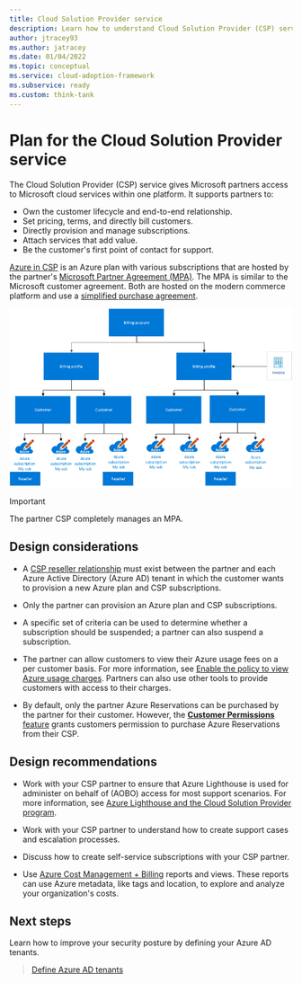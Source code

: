 ```yaml
---
title: Cloud Solution Provider service
description: Learn how to understand Cloud Solution Provider (CSP) service agreements and Azure Active Directory (Azure AD) tenants.
author: jtracey93
ms.author: jatracey
ms.date: 01/04/2022
ms.topic: conceptual
ms.service: cloud-adoption-framework
ms.subservice: ready
ms.custom: think-tank
---
```


# Plan for the Cloud Solution Provider service

The Cloud Solution Provider (CSP) service gives Microsoft partners access to Microsoft cloud services within one platform. It supports partners to:

- Own the customer lifecycle and end-to-end relationship.
- Set pricing, terms, and directly bill customers.
- Directly provision and manage subscriptions.
- Attach services that add value.
- Be the customer's first point of contact for support.

[Azure in CSP](https://azure.microsoft.com/offers/ms-azr-0145p/) is an Azure plan with various subscriptions that are hosted by the partner's [Microsoft Partner Agreement (MPA)](/azure/cost-management-billing/understand/mpa-overview). The MPA is similar to the Microsoft customer agreement. Both are hosted on the modern commerce platform and use a [simplified purchase agreement](https://www.microsoft.com/licensing/docs/customeragreement).

![Diagram that shows an MPA hierarchy.](../../enterprise-scale/media/mpa-hierarchy.png)

> [!IMPORTANT]
> The partner CSP completely manages an MPA.

## Design considerations

- A [CSP reseller relationship](/partner-center/request-a-relationship-with-a-customer) must exist between the partner and each Azure Active Directory (Azure AD) tenant in which the customer wants to provision a new Azure plan and CSP subscriptions.

- Only the partner can provision an Azure plan and CSP subscriptions.

- A specific set of criteria can be used to determine whether a subscription should be suspended; a partner can also suspend a subscription.

- The partner can allow customers to view their Azure usage fees on a per customer basis. For more information, see [Enable the policy to view Azure usage charges](/azure/cost-management-billing/costs/get-started-partners#enable-cost-management-for-customer-tenant-subscriptions). Partners can also use other tools to provide customers with access to their charges.

- By default, only the partner Azure Reservations can be purchased by the partner for their customer. However, the [**Customer Permissions** feature](/partner-center/give-customers-permission) grants customers permission to purchase Azure Reservations from their CSP.

## Design recommendations

- Work with your CSP partner to ensure that Azure Lighthouse is used for administer on behalf of (AOBO) access for most support scenarios. For more information, see [Azure Lighthouse and the Cloud Solution Provider program](/azure/lighthouse/concepts/cloud-solution-provider).

- Work with your CSP partner to understand how to create support cases and escalation processes.

- Discuss how to create self-service subscriptions with your CSP partner.

- Use [Azure Cost Management + Billing](/azure/cost-management-billing/cost-management-billing-overview) reports and views. These reports can use Azure metadata, like tags and location, to explore and analyze your organization's costs.

## Next steps

Learn how to improve your security posture by defining your Azure AD tenants.


> [Define Azure AD tenants](azure-ad-define.md)
